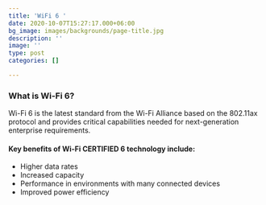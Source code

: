 ```yaml
---
title: 'WiFi 6 '
date: 2020-10-07T15:27:17.000+06:00
bg_image: images/backgrounds/page-title.jpg
description: ''
image: ''
type: post
categories: []

---
```

### 

### What is Wi-Fi 6?

Wi-Fi 6 is the latest standard from the Wi-Fi Alliance based on the 802.11ax protocol and provides critical capabilities needed for next-generation enterprise requirements.

#### Key benefits of Wi-Fi CERTIFIED 6 technology include:

* Higher data rates
* Increased capacity
* Performance in environments with many connected devices
* Improved power efficiency